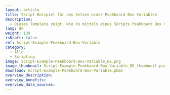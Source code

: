 ```yaml
---
layout: article
title: Skript-Beispiel für das Setzen einer Peakboard Box Variablen
description: 
  - Dieses Template zeigt, wie du mittels eines Skripts Peakboard Box Variablen setzen kannst.
lang: de
weight: 139
isDraft: false
ref: Script-Example-Peakboard-Box-Variable
category:
  - Alle
  - Scripting
image: Script-Example-Peakboard-Box-Variable_DE.png
image_thumbnail: Script-Example-Peakboard-Box-Variable_DE_thumbnail.png
download: Script-Example-Peakboard-Box-Variable.pbmx
overview_description:
overview_benefits:
overview_data_sources:
---
```

